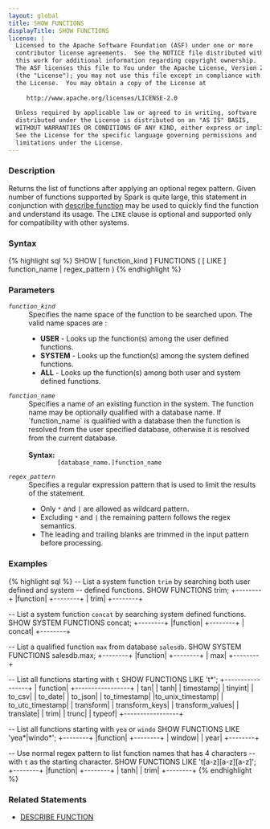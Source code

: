 ```yaml
---
layout: global
title: SHOW FUNCTIONS
displayTitle: SHOW FUNCTIONS
license: |
  Licensed to the Apache Software Foundation (ASF) under one or more
  contributor license agreements.  See the NOTICE file distributed with
  this work for additional information regarding copyright ownership.
  The ASF licenses this file to You under the Apache License, Version 2.0
  (the "License"); you may not use this file except in compliance with
  the License.  You may obtain a copy of the License at
 
     http://www.apache.org/licenses/LICENSE-2.0
 
  Unless required by applicable law or agreed to in writing, software
  distributed under the License is distributed on an "AS IS" BASIS,
  WITHOUT WARRANTIES OR CONDITIONS OF ANY KIND, either express or implied.
  See the License for the specific language governing permissions and
  limitations under the License.
---
```


### Description

Returns the list of functions after applying an optional regex pattern.
Given number of functions supported by Spark is quite large, this statement
in conjunction with [describe function](sql-ref-syntax-aux-describe-function.html)
may be used to quickly find the function and understand its usage. The `LIKE` 
clause is optional and supported only for compatibility with other systems.

### Syntax

{% highlight sql %}
SHOW [ function_kind ] FUNCTIONS ( [ LIKE ] function_name | regex_pattern )
{% endhighlight %}

### Parameters

<dl>
  <dt><code><em>function_kind</em></code></dt>
  <dd>
    Specifies the name space of the function to be searched upon. The valid name spaces are :
    <ul>
      <li><b>USER</b> - Looks up the function(s) among the user defined functions.</li>
      <li><b>SYSTEM</b> - Looks up the function(s) among the system defined functions.</li>
      <li><b>ALL</b> -  Looks up the function(s) among both user and system defined functions.</li>
    </ul>
  </dd>
  <dt><code><em>function_name</em></code></dt>
  <dd>
    Specifies a name of an existing function in the system. The function name may be
    optionally qualified with a database name. If `function_name` is qualified with
    a database then the function is resolved from the user specified database, otherwise
    it is resolved from the current database.<br><br>
    <b>Syntax:</b>
      <code>
        [database_name.]function_name
      </code>
  </dd>
  <dt><code><em>regex_pattern</em></code></dt>
  <dd>
    Specifies a regular expression pattern that is used to limit the results of the
    statement.
    <ul>
      <li>Only <code>*</code> and <code>|</code> are allowed as wildcard pattern.</li>
      <li>Excluding <code>*</code> and <code>|</code> the remaining pattern follows the regex semantics.</li>
      <li>The leading and trailing blanks are trimmed in the input pattern before processing.</li> 
    </ul>
  </dd>
</dl>

### Examples

{% highlight sql %}
-- List a system function `trim` by searching both user defined and system
-- defined functions.
SHOW FUNCTIONS trim;
  +--------+
  |function|
  +--------+
  |    trim|
  +--------+

-- List a system function `concat` by searching system defined functions.
SHOW SYSTEM FUNCTIONS concat;
  +--------+
  |function|
  +--------+
  |  concat|
  +--------+

-- List a qualified function `max` from database `salesdb`. 
SHOW SYSTEM FUNCTIONS salesdb.max;
  +--------+
  |function|
  +--------+
  |     max|
  +--------+

-- List all functions starting with `t`
SHOW FUNCTIONS LIKE 't*';
  +-----------------+
  |         function|
  +-----------------+
  |              tan|
  |             tanh|
  |        timestamp|
  |          tinyint|
  |           to_csv|
  |          to_date|
  |          to_json|
  |     to_timestamp|
  |to_unix_timestamp|
  | to_utc_timestamp|
  |        transform|
  |   transform_keys|
  | transform_values|
  |        translate|
  |             trim|
  |            trunc|
  |           typeof|
  +-----------------+

-- List all functions starting with `yea` or `windo`
SHOW FUNCTIONS LIKE 'yea*|windo*';
  +--------+
  |function|
  +--------+
  |  window|
  |    year|
  +--------+

-- Use normal regex pattern to list function names that has 4 characters
-- with `t` as the starting character.
SHOW FUNCTIONS LIKE 't[a-z][a-z][a-z]';
  +--------+
  |function|
  +--------+
  |    tanh|
  |    trim|
  +--------+
{% endhighlight %}

### Related Statements

 * [DESCRIBE FUNCTION](sql-ref-syntax-aux-describe-function.html)
